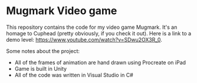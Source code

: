# Mugmark Video game

This repository contains the code for my video game Mugmark. It's an homage to Cuphead (pretty obviously, if you check it out). Here is a link to a demo level: https://www.youtube.com/watch?v=SDwu2OX3R_0.

Some notes about the project:

*  All of the frames of animation are hand drawn using Procreate on iPad
*  Game is built in Unity
*  All of the code was written in Visual Studio in C#
